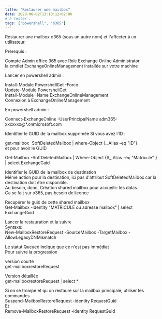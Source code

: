 ```yaml
---
title: "Restaurer une mailbox"
date: 2023-06-02T13:10:12+02:00
# à tester :
tags: ["powershell", "o365"]
---
```

Restaurer une mailbox o365 (sous un autre nom) et l'affecter à un utilisateur.  

Prérequis :   

Compte Admin office 365 avec Role Exchange Online Administrator  
la cmdlet ExchangeOnlineManagement installée sur votre machine  

Lancer en powershell admin :  

Install-Module PowershellGet -Force  
Update-Module PowershellGet  
Install-Module -Name ExchangeOnlineManagement  
Connexion à ExchangeOnlineManagement  

En powershell admin :   

Connect-ExchangeOnline -UserPrincipalName adm365-xxxxxxx@*.onmicrosoft.com  

Identifier le GUID de la mailbox supprimée 
Si vous avez l'ID :  

get-mailbox -SoftDeletedMailbox | where-Object {_.Alias -eq "ID"}  
et pour avoir le GUID  

Get-Mailbox -SoftDeletedMailbox |  Where-Object {$_.Alias -eq "Matricule" } | select ExchangeGuid  

Identifier le GUID de la mailbox de destination  
Même action pour la destination, ici pas d'attribut SoftDeletedMailbox  car la destination doit être disponible.  
Au besoin, donc, Création shared mailbox pour accueillir les datas  
Ca se fait sur o365, pas besoin de licence  

Recupérer le guid de cette shared mailbox  
Get-Mailbox  -identity "MATRICULE ou adresse mailbox" | select ExchangeGuid  

Lancer la restauration et la suivre  
Syntaxe:  
New-MailboxRestoreRequest -SourceMailbox <Source ExchangeGUID> -TargetMailbox <destination mailbox ExchangeGUID> -AllowLegacyDNMismatch  

Le statut Queued indique que ce n'est pas immédiat  
Pour suivre la progression  

version courte   
get-mailboxrestoreRequest  

Version détaillée  
get-mailboxrestoreRequest | select *  

Si on se trompe et qu on restaure sur la mailbox principale, utiliser les commandes  
Suspend-MailboxRestoreRequest -identity RequestGuid   
Et  
Remove-MailboxRestoreRequest -identity RequestGuid
